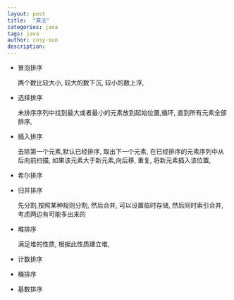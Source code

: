 ```yaml
---
layout: post
title:  "算法"
categories: java
tags: java
author: cosy-sun
description: 
---
```


- 冒泡排序
    
    两个数比较大小, 较大的数下沉, 较小的数上浮,
    
- 选择排序

    未排序序列中找到最大或者最小的元素放到起始位置,循环, 直到所有元素全部排序,

- 插入排序

    去除第一个元素,默认已经排序,
    取出下一个元素, 在已经排序的元素序列中从后向前扫描,
    如果该元素大于新元素,向后移, 重复,
    将新元素插入该位置,
    
- 希尔排序

- 归并排序

    先分割,按照某种规则分割, 然后合并,
    可以设置临时存储, 然后同时索引合并, 考虑两边有可能多出来的
    
- 堆排序

    满足堆的性质, 根据此性质建立堆, 
    
- 计数排序

- 桶排序

- 基数排序